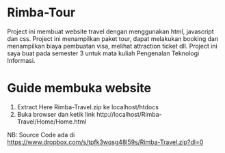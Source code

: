 # Rimba-Tour
Project ini membuat website travel dengan menggunakan html, javascript dan css. Project ini menampilkan paket tour, dapat melakukan booking dan menampilkan biaya pembuatan visa, melihat attraction ticket dll. Project ini saya buat pada semester 3 untuk mata kuliah Pengenalan Teknologi Informasi.

# Guide membuka website 
1. Extract Here Rimba-Travel.zip ke localhost/htdocs <br>
2. Buka browser dan ketik link http://localhost/Rimba-Travel/Home/Home.html <br>

NB: Source Code ada di https://www.dropbox.com/s/tpfk3wqsg48l59s/Rimba-Travel.zip?dl=0
